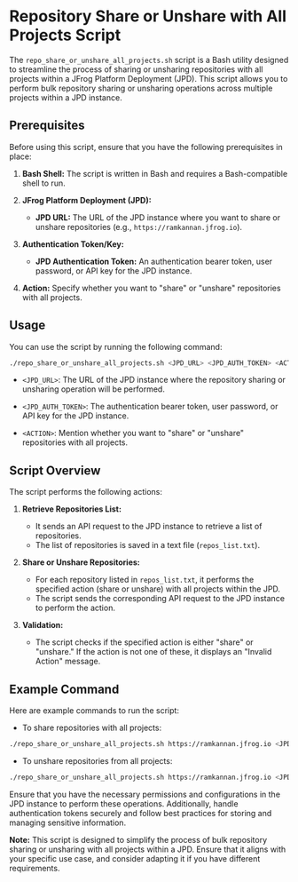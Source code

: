 # Repository Share or Unshare with All Projects Script

The `repo_share_or_unshare_all_projects.sh` script is a Bash utility designed to streamline the process of sharing or unsharing repositories with all projects within a JFrog Platform Deployment (JPD). This script allows you to perform bulk repository sharing or unsharing operations across multiple projects within a JPD instance.

## Prerequisites

Before using this script, ensure that you have the following prerequisites in place:

1. **Bash Shell:** The script is written in Bash and requires a Bash-compatible shell to run.

2. **JFrog Platform Deployment (JPD):**
    - **JPD URL:** The URL of the JPD instance where you want to share or unshare repositories (e.g., `https://ramkannan.jfrog.io`).

3. **Authentication Token/Key:**
    - **JPD Authentication Token:** An authentication bearer token, user password, or API key for the JPD instance.

4. **Action:** Specify whether you want to "share" or "unshare" repositories with all projects.

## Usage

You can use the script by running the following command:

```bash
./repo_share_or_unshare_all_projects.sh <JPD_URL> <JPD_AUTH_TOKEN> <ACTION>
```

- `<JPD_URL>`: The URL of the JPD instance where the repository sharing or unsharing operation will be performed.

- `<JPD_AUTH_TOKEN>`: The authentication bearer token, user password, or API key for the JPD instance.

- `<ACTION>`: Mention whether you want to "share" or "unshare" repositories with all projects.

## Script Overview

The script performs the following actions:

1. **Retrieve Repositories List:**
    - It sends an API request to the JPD instance to retrieve a list of repositories.
    - The list of repositories is saved in a text file (`repos_list.txt`).

2. **Share or Unshare Repositories:**
    - For each repository listed in `repos_list.txt`, it performs the specified action (share or unshare) with all projects within the JPD.
    - The script sends the corresponding API request to the JPD instance to perform the action.

3. **Validation:**
    - The script checks if the specified action is either "share" or "unshare." If the action is not one of these, it displays an "Invalid Action" message.

## Example Command

Here are example commands to run the script:

- To share repositories with all projects:

```bash
./repo_share_or_unshare_all_projects.sh https://ramkannan.jfrog.io <JPD_AUTH_TOKEN> share
```

- To unshare repositories from all projects:

```bash
./repo_share_or_unshare_all_projects.sh https://ramkannan.jfrog.io <JPD_AUTH_TOKEN> unshare
```


Ensure that you have the necessary permissions and configurations in the JPD instance to perform these operations. Additionally, handle authentication tokens securely and follow best practices for storing and managing sensitive information.

**Note:** This script is designed to simplify the process of bulk repository sharing or unsharing with all projects within a JPD. Ensure that it aligns with your specific use case, and consider adapting it if you have different requirements.
